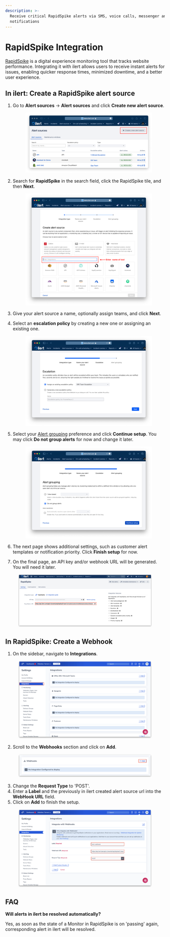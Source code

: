 ```yaml
---
description: >-
  Receive critical RapidSpike alerts via SMS, voice calls, messenger and push
  notifications
---
```


# RapidSpike Integration

[RapidSpike](https://www.rapidspike.com/) is a digital experience monitoring tool that tracks website performance. Integrating it with ilert allows users to receive instant alerts for issues, enabling quicker response times, minimized downtime, and a better user experience.

## In ilert: Create a RapidSpike alert source <a href="#create-alarm-source" id="create-alarm-source"></a>

1.  Go to **Alert sources** -> **Alert sources** and click **Create new alert source**.

    <figure><img src="../.gitbook/assets/Screenshot 2023-08-28 at 10.21.10.png" alt=""><figcaption></figcaption></figure>
2.  Search for **RapidSpike** in the search field, click the RapidSpike tile, and then **Next**.&#x20;

    <figure><img src="../.gitbook/assets/Screenshot 2023-08-28 at 10.24.23.png" alt=""><figcaption></figcaption></figure>
3. Give your alert source a name, optionally assign teams, and click **Next**.
4.  Select an **escalation policy** by creating a new one or assigning an existing one.

    <figure><img src="../.gitbook/assets/Screenshot 2023-08-28 at 11.37.47.png" alt=""><figcaption></figcaption></figure>
5.  Select your [Alert grouping](../alerting/alert-sources.md#alert-grouping) preference and click **Continue setup**. You may click **Do not group alerts** for now and change it later.&#x20;

    <figure><img src="../.gitbook/assets/Screenshot 2023-08-28 at 11.38.24.png" alt=""><figcaption></figcaption></figure>
6. The next page shows additional settings, such as customer alert templates or notification priority. Click **Finish setup** for now.
7. On the final page, an API key and/or webhook URL will be generated. You will need it later.

<figure><img src="../.gitbook/assets/il-1 (1) (1).png" alt="" width="563"><figcaption></figcaption></figure>

## In RapidSpike: Create a Webhook

1. On the sidebar, navigate to **Integrations**.

<figure><img src="../.gitbook/assets/1 (1) (1).png" alt=""><figcaption></figcaption></figure>

2. Scroll to the **Webhooks** section and click on **Add**.

<figure><img src="../.gitbook/assets/2 (1) (1).png" alt=""><figcaption></figcaption></figure>

3. Change the **Request Type** to 'POST'.
4. Enter a **Label** and the previously in ilert created alert source url into the **WebHook URL** field.
5. Click on **Add** to finish the setup.

<figure><img src="../.gitbook/assets/3 (1) (1).png" alt=""><figcaption></figcaption></figure>

## FAQ <a href="#faq" id="faq"></a>

**Will alerts in ilert be resolved automatically?**

Yes, as soon as the state of a Monitor in RapidSpike is on 'passing' again, corresponding alert in ilert will be resolved.
